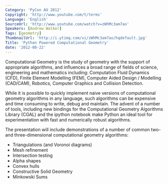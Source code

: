 ```yaml
---
Category: 'PyCon AU 2012'
Copyright: 'http://www.youtube.com/t/terms'
Language: 'English'
SourceUrl: 'http://www.youtube.com/watch?v=zWhMc3am7ao'
Speakers: [Andrew Walker]
Tags: [geometry]
ThumbnailUrl: 'http://i.ytimg.com/vi/zWhMc3am7ao/hqdefault.jpg'
Title: 'Python Powered Computational Geometry'
date: '2012-08-22'
---
```

Computational Geometry is the study of geometry with the support of
appropriate algorithms, and influences a broad range of fields of science,
engineering and mathematics including: Computation Fluid Dynamics (CFD),
Finite Element Modelling (FEM), Computer Aided Design / Modelling (CAD/CAM),
Robotics, Computer Graphics and Collision Detection.

While it is possible to quickly implement naive versions of computational
geometry algorithms in any language, such algorithms can be expensive and time
consuming to write, debug and maintain. The advent of a number of tools,
including new bindings for the Computational Geometry Algorithms Library
(CGAL) and the ipython notebook make Python an ideal tool for experimentation
with fast and numerically robust algorithms.

The presentation will include demonstrations of a number of common two- and
three-dimensional computational geometry algorithms:

  * Triangulations (and Voronoi diagrams)
  * Mesh refinement
  * Intersection testing
  * Alpha shapes
  * Convex hulls
  * Constructive Solid Geometry
  * Minkowski Sums
